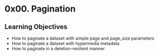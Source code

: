 # 0x00. Pagination

## Learning Objectives
- How to paginate a dataset with simple page and page\_size parameters
- How to paginate a dataset with hypermedia metadata
- How to paginate in a deletion-resilient manner
